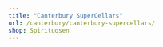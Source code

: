 ```yaml
---
title: "Canterbury SuperCellars"
url: /canterbury/canterbury-supercellars/
shop: Spirituosen
---
```

